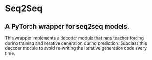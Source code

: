 # Seq2Seq
## A PyTorch wrapper for seq2seq models.

This wrapper implements a decoder module that runs teacher forcing during training and iterative generation during prediction. Subclass this decoder module to avoid re-writing the iterative generation code every time. 
